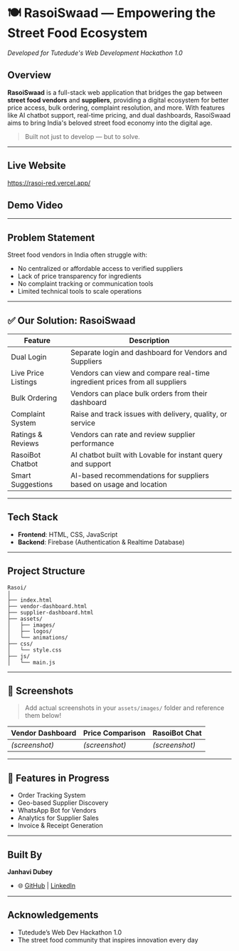 # 🍽️ RasoiSwaad — Empowering the Street Food Ecosystem  
_Developed for Tutedude's Web Development Hackathon 1.0_

## Overview  
**RasoiSwaad** is a full-stack web application that bridges the gap between **street food vendors** and **suppliers**, providing a digital ecosystem for better price access, bulk ordering, complaint resolution, and more. With features like AI chatbot support, real-time pricing, and dual dashboards, RasoiSwaad aims to bring India's beloved street food economy into the digital age.

> Built not just to develop — but to solve.

---
## Live Website 
https://rasoi-red.vercel.app/

## Demo Video 


---

## Problem Statement  
Street food vendors in India often struggle with:
-  No centralized or affordable access to verified suppliers  
-  Lack of price transparency for ingredients  
-  No complaint tracking or communication tools  
-  Limited technical tools to scale operations  

---

## ✅ Our Solution: RasoiSwaad

|  Feature              |  Description                                                                 |
|------------------------|-------------------------------------------------------------------------------|
|  Dual Login          | Separate login and dashboard for Vendors and Suppliers                        |
|  Live Price Listings | Vendors can view and compare real-time ingredient prices from all suppliers   |
|  Bulk Ordering       | Vendors can place bulk orders from their dashboard                            |
|  Complaint System    | Raise and track issues with delivery, quality, or service                     |
| Ratings & Reviews   | Vendors can rate and review supplier performance                              |
| RasoiBot Chatbot    | AI chatbot built with Lovable for instant query and support                   |
|  Smart Suggestions   | AI-based recommendations for suppliers based on usage and location            |

---

##  Tech Stack  
- **Frontend**: HTML, CSS, JavaScript  
- **Backend**: Firebase (Authentication & Realtime Database)  
  
---

##  Project Structure
```
Rasoi/
│
├── index.html
├── vendor-dashboard.html
├── supplier-dashboard.html
├── assets/
│   ├── images/
│   ├── logos/
│   └── animations/
├── css/
│   └── style.css
├── js/
│   └── main.js
```

---

## 📸 Screenshots  
> Add actual screenshots in your `assets/images/` folder and reference them below!

| Vendor Dashboard | Price Comparison | RasoiBot Chat |
|------------------|------------------|---------------|
| *(screenshot)*   | *(screenshot)*   | *(screenshot)* |

---

## 🧩 Features in Progress

-  Order Tracking System  
-  Geo-based Supplier Discovery  
-  WhatsApp Bot for Vendors  
- Analytics for Supplier Sales  
-  Invoice & Receipt Generation  

---

##  Built By  
**Janhavi Dubey**  
- 🌐 [GitHub](https://github.com/buildwithjanhavi) | [LinkedIn](https://linkedin.com/in/janhavi-dubey)

---

##  Acknowledgements  
- Tutedude’s Web Dev Hackathon 1.0  
-  The street food community that inspires innovation every day  
